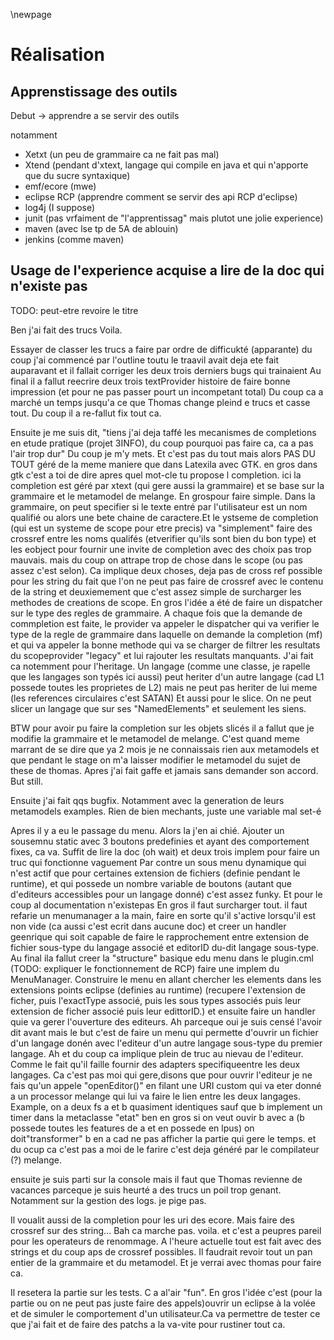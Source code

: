 \newpage

Réalisation
===========

Apprenstissage des outils
-------------------------

Debut -> apprendre a se servir des outils

notamment

 - Xetxt (un peu de grammaire ca ne fait pas mal)
 - Xtend (pendant d'xtext, langage qui compile en java et qui n'apporte que du sucre syntaxique)
 - emf/ecore (mwe)
 - eclipse RCP (apprendre comment se servir des api RCP d'eclipse)
 - log4j (I suppose)
 - junit (pas vrfaiment de "l'apprentissag" mais plutot une jolie experience)
 - maven (avec lse tp de 5A de ablouin)
 - jenkins (comme maven)

Usage de l'experience acquise a lire de la doc qui n'existe pas
---------------------------------------------------------------

TODO: peut-etre revoire le titre

Ben j'ai fait des trucs
Voila.

Essayer de classer les trucs a faire par ordre de difficukté (apparante)
du coup j'ai commencé par l'outline
toutu le traavil avait deja ete fait auparavant et il fallait corriger les deux trois derniers bugs qui trainaient
Au final il a fallut reecrire deux trois textProvider histoire de faire bonne impression (et pour ne pas passer pourt un incompetant total)
Du coup ca a marché un temps jusqu'a ce que Thomas change pleind e trucs et casse tout. Du coup il a re-fallut fix tout ca.

Ensuite je me suis dit, "tiens j'ai deja taffé les mecanismes de completions en etude pratique (projet 3INFO), du coup pourquoi pas faire ca,
ca a pas l'air trop dur"
Du coup je m'y mets.
Et c'est pas du tout mais alors PAS DU TOUT géré de la meme maniere que dans Latexila avec GTK.
en gros dans gtk c'est a toi de dire apres quel mot-cle tu propose l completion. ici la completion
est géré par xtext (qui gere aussi la grammaire) et se base sur la grammaire et le metamodel de melange.
En grospour faire simple. Dans la grammaire, on peut specifier si le texte entré par l'utilisateur est un nom qualifié
ou alors une bete chaine de caractere.Et le ystseme de completion (qui est un systeme de scope pour etre precis) va "simplement"
faire des crossref entre les noms qualifés (etverifier qu'ils sont bien du bon type) et les eobject pour fournir une invite de completion
avec des choix pas trop mauvais. mais du coup on attrape trop de chose dans le scope (ou pas assez c'est selon).
Ca implique deux choses, deja pas de cross ref possible pour les string du fait que l'on ne peut pas faire de crossref avec le contenu de la string
et deuxiemement que c'est assez simple de surcharger les methodes de creations de scope. En gros l'idée a été de 
faire un dispatcher sur le type des regles de grammaire. A chaque fois que la demande de commpletion est faite, le provider
va appeler le dispatcher qui va verifier le type de la regle de grammaire dans laquelle on demande la completion (mf)
et qui va appeler la bonne methode qui va se charger de filtrer les resultats du scopeprovider "legacy" et lui rajouter les
resultats manquants.
J'ai fait ca notemment pour l'heritage. Un langage (comme une classe, je rapelle que les langages son typés ici aussi) peut heriter
d'un autre langage (cad L1 possede toutes les proprietes de L2) mais ne peut pas heriter de lui meme (les references circulaires c'est SATAN)
Et aussi pour le slice. On ne peut slicer un langage que sur ses "NamedElements" et seulement les siens.

BTW pour avoir pu faire la completion sur les objets slicés il a fallut que je modifie la grammaire et le metamodel de melange. 
C'est quand meme marrant de se dire que ya 2 mois je ne connaissais rien aux metamodels et que pendant le stage on m'a laisser modifier
le metamodel du sujet de these de thomas. Apres j'ai fait gaffe et jamais sans demander son accord. But still.

Ensuite j'ai fait qqs bugfix. Notamment avec la generation de leurs metamodels examples. Rien de bien mechants, juste une variable mal set-é


Apres il y a eu le passage du menu. Alors la j'en ai chié. Ajouter un sousemnu static avec 3 boutons predefinies et ayant des comportement
fixes, ca va. Suffit de lire la doc (oh wait) et deux trois implem pour faire un truc qui fonctionne vaguement
Par contre un sous menu dynamique qui n'est actif que pour certaines extension de fichiers (definie pendant le runtime), et qui possede un 
nombre variable de boutons (autant que d'editeurs accessibles pour un langage donné) c'est assez funky. Et pour le coup al documentation n'existepas
En gros il faut surcharger tout. il faut refarie un menumanager a la main, faire en sorte qu'il s'active lorsqu'il est non vide (ca aussi c'est 
ecrit dans aucune doc) et creer un handler geenrique qui soit capable de faire le rapprochement entre extension de fichier sous-type du langage associé et 
editorID du-dit langage sous-type. Au final ila fallut creer la "structure" basique edu menu dans le plugin.cml (TODO: expliquer le fonctionnement de RCP)
faire une implem du MenuManager. Construire le menu en allant chercher les elements dans les extensions points eclipse (definies au runtime)
(recupere l'extension de ficher, puis l'exactType associé, puis les sous types associés puis leur extension de ficher associé puis leur edittorID.)
et ensuite faire un handler quie va gerer l'ouverture des editeurs. Ah parceque oui je suis censé l'avoir dit avant mais le but c'est de faire un menu
qui permette d'ouvrir un fichier d'un langage donén avec l'editeur d'un autre langage sous-type du premier langage. Ah et du coup ca implique
plein de truc au nievau de l'editeur. Comme le fait qu'il faille fournir des adapters specifiqueentre les deux langages. Ca c'est pas moi qui
gere,disons que pour ouvrir l'editeur je ne fais qu'un appele "openEditor()" en filant une URI custom qui va eter donné a un processor melange qui 
lui va faire le lien entre les deux langages. Example, on a deux fs a et b quasiment identiques sauf que b implement un timer dans la metaclasse "etat"
ben en gros si on veut ouvir b avec a (b possede toutes les features de a et en possede en lpus) on doit"transformer" b en a cad ne pas afficher la partie
qui gere le temps. et du ocup ca c'est pas a moi de le farire c'est deja généré par le compilateur (?) melange.

ensuite je suis parti sur la console mais il faut que Thomas revienne de vacances parceque je suis heurté a des trucs un poil trop genant.
Notamment sur la gestion des logs. je pige pas.

Il voualit aussi de la completion pour les uri des ecore. Mais faire des crossref sur des string... Bah ca marche pas. voila. et c'est a peupres pareil pour
les operateurs de renommage. A l'heure actuelle tout est fait avec des strings et du coup aps de crossref possibles. Il faudrait revoir tout un
pan entier de la grammaire et du metamodel. Et je verrai avec thomas pour faire ca.

Il resetera la partie sur les tests. C a al'air "fun". En gros l'idée c'est (pour la partie ou on ne peut pas juste faire des appels)ouvrir un eclipse
à la volée et de simuler le comportement d'un utilisateur.Ca va permettre de tester ce que j'ai fait et de faire des patchs a la va-vite pour rustiner
tout ca.
